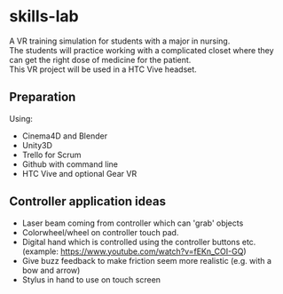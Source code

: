 # skills-lab

A VR training simulation for students with a major in nursing.<br>
The students will practice working with a complicated closet where they can get the right dose of medicine for the patient. <br>
This VR project will be used in a HTC Vive headset.

## Preparation
Using:
* Cinema4D and Blender
* Unity3D
* Trello for Scrum
* Github with command line
* HTC Vive and optional Gear VR

## Controller application ideas
* Laser beam coming from controller which can 'grab' objects
* Colorwheel/wheel on controller touch pad. 
* Digital hand which is controlled using the controller buttons etc. (example: https://www.youtube.com/watch?v=fEKn_COI-GQ)
* Give buzz feedback to make friction seem more realistic (e.g. with a bow and arrow)
* Stylus in hand to use on touch screen

